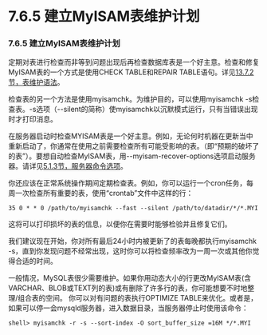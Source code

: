 #  **7.6.5 建立MyISAM表维护计划**

### **7.6.5 建立MyISAM表维护计划**

定期对表进行检查而非等到问题出现后再检查数据库表是一个好主意。检查和修复MyISAM表的一个方式是使用CHECK TABLE和REPAIR TABLE语句。详见[13.7.2节，表维护语法](../Chapter_13/13.07.02_Table_Maintenance_Statements.md)。

检查表的另一个方法是使用myisamchk。为维护目的，可以使用myisamchk -s检查表。-s选项（--silent的简称）使myisamchk以沉默模式运行，只有当错误出现时才打印消息。

在服务器启动时检查MYISAM表是一个好主意。例如，无论何时机器在更新当中重新启动了，你通常在使用之前需要检查所有可能受影响的表。（即“预期的破坏了的表”）。要想自动检查MyISAM表，用--myisam-recover-options选项启动服务器。请详见[5.1.3节，服务器命令选项](../Chapter_05/05.01.03_Server_Command_Options.md)。

你还应该在正常系统操作期间定期检查表。例如，你可以运行一个cron任务，每周一次检查所有重要的表，使用“crontab”文件中这样的行：

	35 0 * * 0 /path/to/myisamchk --fast --silent /path/to/datadir/*/*.MYI

这将可以打印损坏的表的信息，以便你在需要时能够检验并且修复它们。

我们建议现在开始，你对所有最后24小时内被更新了的表每晚都执行myisamchk -s，直到你发现问题不经常出现，这时你可以将检查频率改为一周一次或其他你觉得合适的时间。

一般情况，MySQL表很少需要维护。如果你用动态大小的行更改MyISAM表(含VARCHAR、BLOB或TEXT列的表)或有删除了许多行的表，你可能想要不时地整理/组合表的空间。
你可以对有问题的表执行OPTIMIZE TABLE来优化。或者是，如果可以停一会mysqld服务器，进入数据目录，当服务器停止时使用该命令：

	shell> myisamchk -r -s --sort-index -O sort_buffer_size =16M */*.MYI
